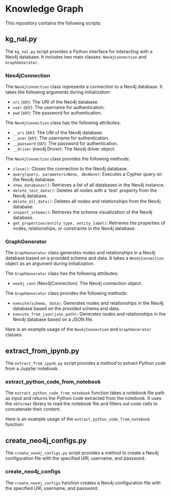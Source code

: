 # Knowledge Graph

This repository contains the following scripts:

## kg_nal.py

The `kg_nal.py` script provides a Python interface for interacting with a Neo4j database. It includes two main classes: `Neo4jConnection` and `GraphGenerator`.

### Neo4jConnection

The `Neo4jConnection` class represents a connection to a Neo4j database. It takes the following arguments during initialization:

- `uri` (str): The URI of the Neo4j database.
- `user` (str): The username for authentication.
- `pwd` (str): The password for authentication.

The `Neo4jConnection` class has the following attributes:

- `__uri` (str): The URI of the Neo4j database.
- `__user` (str): The username for authentication.
- `__password` (str): The password for authentication.
- `__driver` (neo4j.Driver): The Neo4j driver object.

The `Neo4jConnection` class provides the following methods:

- `close()`: Closes the connection to the Neo4j database.
- `query(query, parameters=None, db=None)`: Executes a Cypher query on the Neo4j database.
- `show_databases()`: Retrieves a list of all databases in the Neo4j instance.
- `delete_test_data()`: Deletes all nodes with a 'test' property from the Neo4j database.
- `delete_all_data()`: Deletes all nodes and relationships from the Neo4j database.
- `inspect_schema()`: Retrieves the schema visualization of the Neo4j database.
- `get_properties(entity_type, entity_label)`: Retrieves the properties of nodes, relationships, or constraints in the Neo4j database.

### GraphGenerator

The `GraphGenerator` class generates nodes and relationships in a Neo4j database based on a provided schema and data. It takes a `Neo4jConnection` object as an argument during initialization.

The `GraphGenerator` class has the following attributes:

- `neo4j_conn` (Neo4jConnection): The Neo4j connection object.

The `GraphGenerator` class provides the following methods:

- `execute(schema, data)`: Generates nodes and relationships in the Neo4j database based on the provided schema and data.
- `execute_from_json(json_path)`: Generates nodes and relationships in the Neo4j database based on a JSON file.

Here is an example usage of the `Neo4jConnection` and `GraphGenerator` classes:

## extract_from_ipynb.py

The `extract_from_ipynb.py` script provides a method to extract Python code from a Jupyter notebook.

### extract_python_code_from_notebook

The `extract_python_code_from_notebook` function takes a notebook file path as input and returns the Python code extracted from the notebook. It uses the `nbformat` library to read the notebook file and filters out code cells to concatenate their content.

Here is an example usage of the `extract_python_code_from_notebook` function:

## create_neo4j_configs.py

The `create_neo4j_configs.py` script provides a method to create a Neo4j configuration file with the specified URI, username, and password.

### create_neo4j_configs

The `create_neo4j_configs` function creates a Neo4j configuration file with the specified URI, username, and password.

